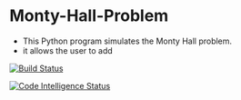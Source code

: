 # Monty-Hall-Problem

* This Python program simulates the Monty Hall problem.
* it allows the user to add

[![Build Status](https://scrutinizer-ci.com/g/walt749/Monty-Hall-Problem/badges/build.png?b=master)](https://scrutinizer-ci.com/g/walt749/Monty-Hall-Problem/build-status/master)

[![Code Intelligence Status](https://scrutinizer-ci.com/g/walt749/Monty-Hall-Problem/badges/code-intelligence.svg?b=master)](https://scrutinizer-ci.com/code-intelligence)
